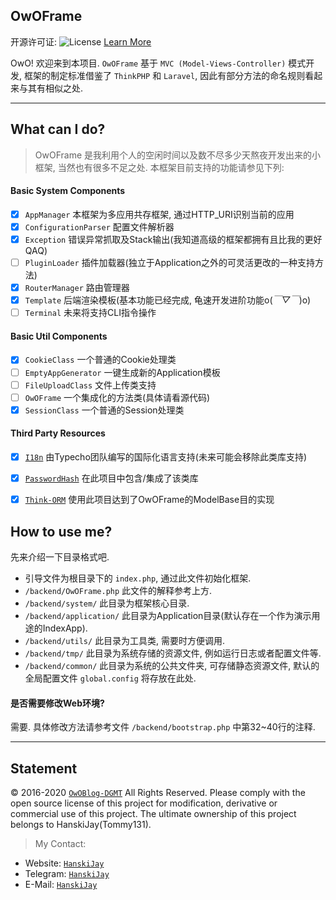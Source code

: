 ## OwOFrame
开源许可证: ![License](https://img.shields.io/badge/License-Apache%202.0-blue.svg) [Learn More](https://opensource.org/licenses/Apache-2.0)

OwO! 欢迎来到本项目. `OwOFrame` 基于 `MVC (Model-Views-Controller)` 模式开发, 框架的制定标准借鉴了 `ThinkPHP` 和 `Laravel`, 因此有部分方法的命名规则看起来与其有相似之处.

------

## What can I do?
> OwOFrame 是我利用个人的空闲时间以及数不尽多少天熬夜开发出来的小框架, 当然也有很多不足之处. 本框架目前支持的功能请参见下列:

#### Basic System Components
- [x] `AppManager`          本框架为多应用共存框架, 通过HTTP_URI识别当前的应用
- [x] `ConfigurationParser` 配置文件解析器
- [x] `Exception`           错误异常抓取及Stack输出(我知道高级的框架都拥有且比我的更好QAQ)
- [ ] `PluginLoader`        插件加载器(独立于Application之外的可灵活更改的一种支持方法)
- [x] `RouterManager`       路由管理器
- [x] `Template`            后端渲染模板(基本功能已经完成, 龟速开发进阶功能o(*￣▽￣*)o)
- [ ] `Terminal`            未来将支持CLI指令操作

#### Basic Util Components
- [x] `CookieClass`         一个普通的Cookie处理类
- [ ] `EmptyAppGenerator`   一键生成新的Application模板
- [ ] `FileUploadClass`     文件上传类支持
- [ ] `OwOFrame`            一个集成化的方法类(具体请看源代码)
- [x] `SessionClass`        一个普通的Session处理类

#### Third Party Resources
- [x] [`I18n`](https://typecho.org/) 由Typecho团队编写的国际化语言支持(未来可能会移除此类库支持)
- [x] [`PasswordHash`](http://www.openwall.com/phpass/) 在此项目中包含/集成了该类库
- [x] [`Think-ORM`](https://github.com/top-think/think-orm) 使用此项目达到了OwOFrame的ModelBase目的实现



## How to use me?
先来介绍一下目录格式吧.

- 引导文件为根目录下的 `index.php`, 通过此文件初始化框架.
- `/backend/OwOFrame.php` 此文件的解释参考上方.
- `/backend/system/` 此目录为框架核心目录.
- `/backend/application/` 此目录为Application目录(默认存在一个作为演示用途的IndexApp).
- `/backend/utils/` 此目录为工具类, 需要时方便调用.
- `/backend/tmp/` 此目录为系统存储的资源文件, 例如运行日志或者配置文件等.
- `/backend/common/` 此目录为系统的公共文件夹, 可存储静态资源文件, 默认的全局配置文件 `global.config` 将存放在此处.

#### 是否需要修改Web环境?
需要. 具体修改方法请参考文件 `/backend/bootstrap.php` 中第32~40行的注释.

------

## Statement
&copy; 2016-2020 [`OwOBlog-DGMT`](https://www.owoblog.com) All Rights Reserved. Please comply with the open source license of this project for modification, derivative or commercial use of this project. The ultimate ownership of this project belongs to HanskiJay(Tommy131).

> My Contact: 
- Website: [`HanskiJay`](https://www.owoblog.com)
- Telegram: [`HanskiJay`](https://t.me/HanskiJay)
- E-Mail: [`HanskiJay`](mailto:support@owoblog.com)
